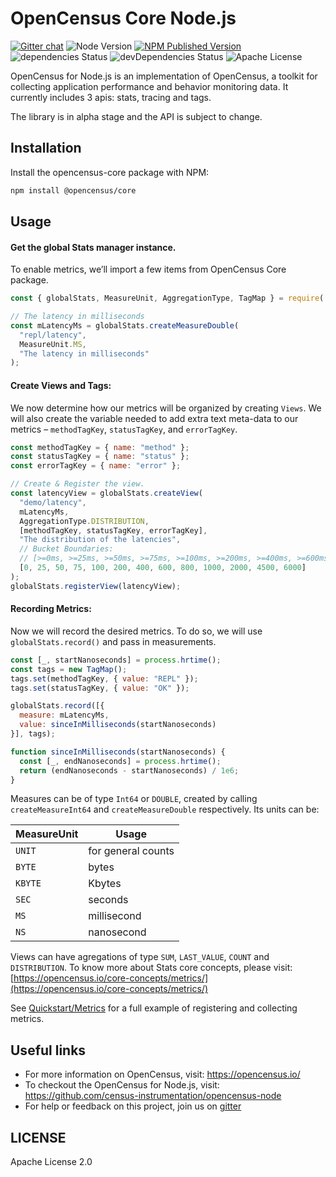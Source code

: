 # OpenCensus Core Node.js
[![Gitter chat][gitter-image]][gitter-url] ![Node Version][node-img] [![NPM Published Version][npm-img]][npm-url] ![dependencies Status][dependencies-status] ![devDependencies Status][devdependencies-status] ![Apache License][license-image]

OpenCensus for Node.js is an implementation of OpenCensus, a toolkit for collecting application performance and behavior monitoring data. It currently includes 3 apis: stats, tracing and tags.

The library is in alpha stage and the API is subject to change.

## Installation

Install the opencensus-core package with NPM:
```bash
npm install @opencensus/core
```

## Usage

#### Get the global Stats manager instance.

To enable metrics, we’ll import a few items from OpenCensus Core package.

```javascript
const { globalStats, MeasureUnit, AggregationType, TagMap } = require('@opencensus/core');

// The latency in milliseconds
const mLatencyMs = globalStats.createMeasureDouble(
  "repl/latency",
  MeasureUnit.MS,
  "The latency in milliseconds"
);
```

#### Create Views and Tags:

We now determine how our metrics will be organized by creating ```Views```. We will also create the variable needed to add extra text meta-data to our metrics – ```methodTagKey```, ```statusTagKey```, and ```errorTagKey```.

```javascript
const methodTagKey = { name: "method" };
const statusTagKey = { name: "status" };
const errorTagKey = { name: "error" };

// Create & Register the view.
const latencyView = globalStats.createView(
  "demo/latency",
  mLatencyMs,
  AggregationType.DISTRIBUTION,
  [methodTagKey, statusTagKey, errorTagKey],
  "The distribution of the latencies",
  // Bucket Boundaries:
  // [>=0ms, >=25ms, >=50ms, >=75ms, >=100ms, >=200ms, >=400ms, >=600ms, >=800ms, >=1s, >=2s, >=4s, >=6s]
  [0, 25, 50, 75, 100, 200, 400, 600, 800, 1000, 2000, 4500, 6000]
);
globalStats.registerView(latencyView);
```

#### Recording Metrics:

Now we will record the desired metrics. To do so, we will use ```globalStats.record()``` and pass in measurements.

```javascript
const [_, startNanoseconds] = process.hrtime();
const tags = new TagMap();
tags.set(methodTagKey, { value: "REPL" });
tags.set(statusTagKey, { value: "OK" });

globalStats.record([{
  measure: mLatencyMs,
  value: sinceInMilliseconds(startNanoseconds)
}], tags);

function sinceInMilliseconds(startNanoseconds) {
  const [_, endNanoseconds] = process.hrtime();
  return (endNanoseconds - startNanoseconds) / 1e6;
}
```

Measures can be of type `Int64` or `DOUBLE`, created by calling `createMeasureInt64` and `createMeasureDouble` respectively. Its units can be:

| MeasureUnit | Usage |
| ----------- | ----- |
| `UNIT` | for general counts |
| `BYTE` | bytes |
| `KBYTE` | Kbytes |
| `SEC` | seconds |
| `MS` | millisecond |
| `NS` | nanosecond |

Views can have agregations of type `SUM`, `LAST_VALUE`, `COUNT` and `DISTRIBUTION`. To know more about Stats core concepts, please visit: [https://opencensus.io/core-concepts/metrics/](https://opencensus.io/core-concepts/metrics/)

See [Quickstart/Metrics](https://opencensus.io/quickstart/nodejs/metrics/) for a full example of registering and collecting metrics.

## Useful links
- For more information on OpenCensus, visit: <https://opencensus.io/>
- To checkout the OpenCensus for Node.js, visit: <https://github.com/census-instrumentation/opencensus-node>
- For help or feedback on this project, join us on [gitter](https://gitter.im/census-instrumentation/Lobby)

[gitter-image]: https://badges.gitter.im/census-instrumentation/lobby.svg
[gitter-url]: https://gitter.im/census-instrumentation/lobby?utm_source=badge&utm_medium=badge&utm_campaign=pr-badge&utm_content=badge
[npm-url]: https://www.npmjs.com/package/@opencensus/core
[npm-img]: https://badge.fury.io/js/%40opencensus%2Fcore.svg
[node-img]: https://img.shields.io/node/v/@opencensus/core.svg
[license-image]: https://img.shields.io/badge/license-Apache_2.0-green.svg?style=flat
[dependencies-status]: https://david-dm.org/census-instrumentation/opencensus-node/status.svg?path=packages/opencensus-core
[devdependencies-status]:
https://david-dm.org/census-instrumentation/opencensus-node/dev-status.svg?path=packages/opencensus-core

## LICENSE

Apache License 2.0
